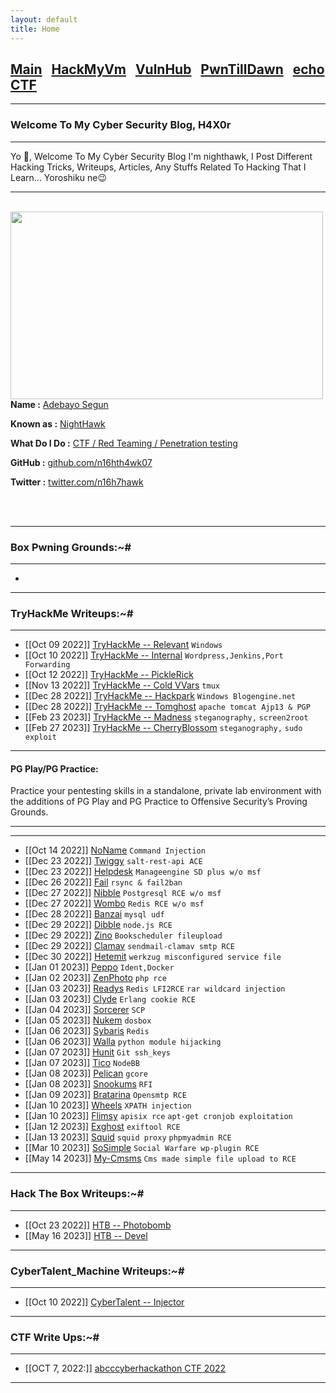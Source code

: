 ```yaml
---
layout: default
title: Home
---
```


<h2 class="mume-header" id="mainindexhtml-nbspnbsp-contactcontacthtml"><a href="./index.html">Main</a>&#xA0;&#xA0;&#xA0;<a href="/posts/Hackmyvm/index.html">HackMyVm</a>&#xA0;&#xA0;&#xA0;<a href="/posts/vulnhub/index.html">VulnHub</a>&#xA0;&#xA0;&#xA0;<a href="/posts/PTD/index.html">PwnTillDawn</a>&#xA0;&#xA0;&#xA0;<a href="/posts/echoCTF/index.html">echoCTF</a></h2>

* * *
### Welcome To My Cyber Security Blog, H4X0r
* * *

Yo 👋, Welcome To My Cyber Security Blog I'm nighthawk, I Post Different Hacking Tricks, Writeups, Articles, Any Stuffs Related To Hacking That I Learn... Yoroshiku ne😉

<hr>
<br>
<img style="padding-right: 30px;" align="left"  width="500" height="300" src="https://user-images.githubusercontent.com/87468669/220012433-6594f48e-a75c-4af1-803b-835e062acac0.png">
<br>
<p><strong>Name :</strong> <a href="#">Adebayo Segun</a></p>
<p><strong>Known as :</strong> <a href="#">NightHawk</a></p>
<p><strong>What Do I Do :</strong> <a href="#">CTF / Red Teaming / Penetration testing</a></p>
<p><strong>GitHub :</strong> <a href="https://github.com/n16hth4wk07">github.com/n16hth4wk07</a></p>
<p><strong>Twitter :</strong> <a href="https://twitter.com/n16h7hawk">twitter.com/n16h7hawk</a></p>
<br clear="left">
<br clear="left">


* * *
### **Box Pwning Grounds:~#**
* * *

-

* * *
### **TryHackMe Writeups:~#**
* * *

- [[Oct 09 2022]] [TryHackMe -- Relevant](https://n16hth4wk07.github.io/posts/THM/Relevant.html) `Windows`
- [[Oct 10 2022]] [TryHackMe -- Internal](https://n16hth4wk07.github.io/posts/THM/Internal.html) `Wordpress,Jenkins,Port Forwarding`
- [[Oct 12 2022]] [TryHackMe -- PickleRick](https://n16hth4wk07.github.io/posts/THM/PickleRick.html)
- [[Nov 13 2022]] [TryHackMe -- Cold VVars](https://n16hth4wk07.github.io/posts/THM/coldvvars.html) `tmux`
- [[Dec 28 2022]] [TryHackMe -- Hackpark](https://n16hth4wk07.github.io/posts/THM/HackPark.html) `Windows Blogengine.net`
- [[Dec 28 2022]] [TryHackMe -- Tomghost](https://n16hth4wk07.github.io/posts/THM/Tomghost.html) `apache tomcat Ajp13 & PGP`
- [[Feb 23 2023]] [TryHackMe -- Madness](https://n16hth4wk07.github.io/posts/THM/madness.html) `steganography,` `screen2root`
- [[Feb 27 2023]] [TryHackMe -- CherryBlossom](https://n16hth4wk07.github.io/posts/THM/cherryblossom.html) `steganography,` `sudo exploit` 

* * *
<h4 class="mume-header" id="pg">PG Play/PG Practice:</h4>
Practice your pentesting skills in a standalone, private lab environment with the additions of PG Play and PG Practice to Offensive Security’s Proving Grounds. 
<hr>
<hr>

- [[Oct 14 2022]] [NoName](https://n16hth4wk07.github.io/posts/PG/Noname.html) `Command Injection`
- [[Dec 23 2022]] [Twiggy](https://n16hth4wk07.github.io/posts/OSCP/Twiggy.html) `salt-rest-api ACE`
- [[Dec 23 2022]] [Helpdesk](https://n16hth4wk07.github.io/posts/OSCP/Helpdesk.html) `Manageengine SD plus w/o msf`
- [[Dec 26 2022]] [Fail](https://n16hth4wk07.github.io/posts/PG/Fail.html) `rsync & fail2ban`
- [[Dec 27 2022]] [Nibble](https://n16hth4wk07.github.io/posts/PG/Nibbles.html) `Postgresql RCE w/o msf`
- [[Dec 27 2022]] [Wombo](https://n16hth4wk07.github.io/posts/PG/Wombo.html) `Redis RCE w/o msf`
- [[Dec 28 2022]] [Banzai](https://n16hth4wk07.github.io/posts/PG/Banzai.html) `mysql udf`
- [[Dec 29 2022]] [Dibble](https://n16hth4wk07.github.io/posts/PG/Dibble.html) `node.js RCE`
- [[Dec 29 2022]] [Zino](https://n16hth4wk07.github.io/posts/PG/Zino.html) `Bookscheduler fileupload`
- [[Dec 29 2022]] [Clamav](https://n16hth4wk07.github.io/posts/PG/clamav.html) `sendmail-clamav smtp RCE`
- [[Dec 30 2022]] [Hetemit](https://n16hth4wk07.github.io/posts/PG/Htemit.html) `werkzug misconfigured service file`
- [[Jan 01 2023]] [Peppo](https://n16hth4wk07.github.io/posts/PG/Peppo.html) `Ident,Docker`
- [[Jan 02 2023]] [ZenPhoto](https://n16hth4wk07.github.io/posts/PG/Zenphoto.html) `php rce`
- [[Jan 03 2023]] [Readys](https://n16hth4wk07.github.io/posts/PG/Readys.html) `Redis LFI2RCE` `rar wildcard injection`
- [[Jan 03 2023]] [Clyde](https://n16hth4wk07.github.io/posts/PG/Clyde.html) `Erlang cookie RCE`
- [[Jan 04 2023]] [Sorcerer](https://n16hth4wk07.github.io/posts/PG/Sorcerer.html) `SCP` 
- [[Jan 05 2023]] [Nukem](https://n16hth4wk07.github.io/posts/PG/Nukem.html) `dosbox`
- [[Jan 06 2023]] [Sybaris](https://n16hth4wk07.github.io/posts/PG/Sybaris.html) `Redis`
- [[Jan 06 2023]] [Walla](https://n16hth4wk07.github.io/posts/PG/Walla.html) `python module hijacking`
- [[Jan 07 2023]] [Hunit](https://n16hth4wk07.github.io/posts/PG/Hunit.html) `Git ssh_keys`
- [[Jan 07 2023]] [Tico](https://n16hth4wk07.github.io/posts/PG/Tico.html) `NodeBB`
- [[Jan 08 2023]] [Pelican](https://n16hth4wk07.github.io/posts/PG/Pelican.html) `gcore`
- [[Jan 08 2023]] [Snookums](https://n16hth4wk07.github.io/posts/PG/Snookums.html) `RFI`
- [[Jan 09 2023]] [Bratarina](https://n16hth4wk07.github.io/posts/PG/Bratarina.html) `Opensmtp RCE`
- [[Jan 10 2023]] [Wheels](https://n16hth4wk07.github.io/posts/PG/Wheels.html) `XPATH injection` 
- [[Jan 10 2023]] [Flimsy](https://n16hth4wk07.github.io/posts/PG/Flimsy.html) `apisix rce` `apt-get cronjob exploitation`
- [[Jan 12 2023]] [Exghost](https://n16hth4wk07.github.io/posts/PG/Exghost.html) `exiftool RCE`
- [[Jan 13 2023]] [Squid](https://n16hth4wk07.github.io/posts/PG/Squid.html) `squid proxy` `phpmyadmin RCE`
- [[Mar 10 2023]] [SoSimple](https://n16hth4wk07.github.io/posts/PG/sosimple.html) `Social Warfare wp-plugin RCE` 
- [[May 14 2023]] [My-Cmsms](https://n16hth4wk07.github.io/posts/PG/my-cmsms.html) `Cms made simple file upload to RCE` 

* * *
### **Hack The Box Writeups:~#**
* * *

- [[Oct 23 2022]] [HTB -- Photobomb](https://n16hth4wk07.github.io/posts/HTB/Photobomb.html)
- [[May 16 2023]] [HTB -- Devel](https://n16hth4wk07.github.io/posts/HTB/devel.html)

* * *
### **CyberTalent_Machine Writeups:~#**
* * *

- [[Oct 10 2022]] [CyberTalent -- Injector](https://n16hth4wk07.github.io/posts/CyberTalent/Injector.html)

* * *
### **CTF Write Ups:~#**
* * *

- [[OCT 7, 2022:]] [abcccyberhackathon CTF 2022](https://n16hth4wk07.github.io/posts/CTF/abcctf.html)

* * *
